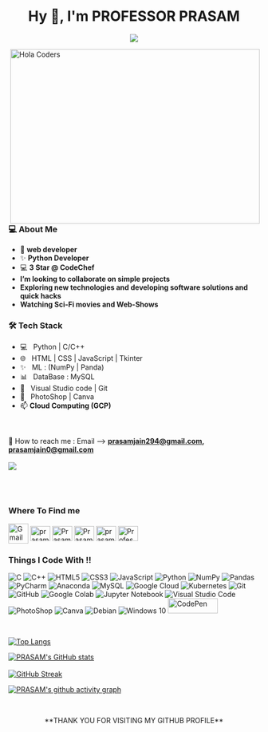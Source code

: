 <h1 align="center">Hy 👋, I'm PROFESSOR PRASAM</h1>

<p align="center">
  <a href="https://github.com/DenverCoder1/readme-typing-svg"><img src="https://readme-typing-svg.herokuapp.com/?lines=programmer%20Developer%20And%20Sketcher.;Always%20learning%20new%20things;I’m%20looking%20to%20collaborate%20on%20simple%20projects&font=Fira%20Code&center=true&width=600&height=45&color=f75c7e&vCenter=true&size=22"></a>
</p>

<img align="right" src="https://github.com/vivekweb2013/vivekweb2013/blob/main/developer.gif" alt="Hola Coders" width="500" height="350"/>  

<h3> 💻 About Me </h3>

- 🌱 **web developer**
- ✨ **Python Developer**
- 💻 **3 Star @ CodeChef**
- **I’m looking to collaborate on simple projects**
- **Exploring new technologies and developing software solutions and quick hacks**
- **Watching Sci-Fi movies and Web-Shows**
<h3>🛠 Tech Stack</h3>

- 💻 &nbsp; Python | C/C++ 
- 🌐 &nbsp; HTML | CSS | JavaScript | Tkinter
- ✨ &nbsp; ML : (NumPy | Panda)
- 📊 &nbsp; DataBase : MySQL
- 🔧 &nbsp; Visual Studio code | Git
- 🎨 &nbsp; PhotoShop  | Canva
- 📫 **Cloud Computing (GCP)**

<br><br> 💌 How to reach me : Email --> **prasamjain294@gmail.com, prasamjain0@gmail.com**
<br><br> ![](https://komarev.com/ghpvc/?username=pj1807&label=PROFILE+VIEWS&color=blue&style=circle)
  <br>
  <br>
<!-- ![ThumbsUpEngineerGamingGIF](https://user-images.githubusercontent.com/104666904/167990372-210ac355-75ab-48ac-a2c7-863bed8ab0b0.gif) -->
<br>


<h3 align="left">Where To Find me</h3>
<p align="left">

  <a href="mailto:prasamjain294@gmail.com" target="blank"><img align="center" alt="Gmail"  src="https://img.icons8.com/color/000000/gmail-new.png" height="40" width="40" /></a> 
  <a href="https://twitter.com/prasam1807" target="blank"><img align="center" alt="prasam1807"  src="https://raw.githubusercontent.com/rahuldkjain/github-profile-readme-generator/master/src/images/icons/Social/twitter.svg" height="30" width="40" /></a> 
<a href="https://www.linkedin.com/in/prasam-jain-59a45a191/" target="blank"><img align="center" src="https://raw.githubusercontent.com/rahuldkjain/github-profile-readme-generator/master/src/images/icons/Social/linked-in-alt.svg" alt="Prasam jain" height="30" width="40" /></a>
<a href="https://www.facebook.com/prasam.jain.716" target="blank"><img align="center" src="https://raw.githubusercontent.com/rahuldkjain/github-profile-readme-generator/master/src/images/icons/Social/facebook.svg" alt="Prasam Jain" height="30" width="40" /></a>
<a href="https://instagram.com/prasam18" target="blank"><img align="center" src="https://raw.githubusercontent.com/rahuldkjain/github-profile-readme-generator/master/src/images/icons/Social/instagram.svg" alt="prasam18" height="30" width="40" /></a>
<a href="https://youtube.com/channel/UCa4zqvZyUiYxoN6evciAclg" target="blank"><img align="center" src="https://raw.githubusercontent.com/rahuldkjain/github-profile-readme-generator/master/src/images/icons/Social/youtube.svg" alt="Professor Prasam" height="30" width="40" /></a>
  <!-- <a href="https://www.codechef.com/users/" target="blank"><img align="center" src="https://cdn.jsdelivr.net/npm/simple-icons@3.1.0/icons/codechef.svg" alt="rahulcode751" height="30" width="40" /></a>   -->
</p>

<h3 align="left">Things I Code With !!</h3>
<p align="left">

 <!-- 
<a href="https://www.cplusplus.com/" target="_blank"> <img src="https://raw.githubusercontent.com/devicons/devicon/master/icons/cplusplus/cplusplus-original.svg" alt="C/C++" width="40" height="40"/>
<a href="https://www.w3.org/html/" target="_blank"> <img src="https://raw.githubusercontent.com/devicons/devicon/master/icons/html5/html5-original-wordmark.svg" alt="html5" width="40" height="40"/> </a> 
<a href="https://www.w3schools.com/css/" target="_blank"> <img src="https://raw.githubusercontent.com/devicons/devicon/master/icons/css3/css3-original-wordmark.svg" alt="css3" width="40" height="40"/> </a> 
<a href="https://developer.mozilla.org/en-US/docs/Web/JavaScript" target="_blank"> <img src="https://img.icons8.com/color/48/000000/javascript.png" alt="JavaScript" width="40" height="40"/> </a>
<a href="https://www.photoshop.com/en" target="_blank"> <img src="https://raw.githubusercontent.com/devicons/devicon/master/icons/photoshop/photoshop-line.svg" alt="photoshop" width="40" height="40"/> </a> 
<a href="https://www.python.org" target="_blank"> <img src="https://raw.githubusercontent.com/devicons/devicon/master/icons/python/python-original.svg" alt="python" width="40" height="40"/> </a> 
<a href="https://git-scm.com/" target="_blank"> <img src="https://profilinator.rishav.dev/skills-assets/git-scm-icon.svg" alt="Git" width="40" height="40"/> </a>
<a href = "https://cloud.google.com/gcp/"><img src="https://img.icons8.com/color/48/000000/google-cloud.png" alt="Gcloud" width="45" height="45"/></a>
<a href="https://www.mysql.com/" target="_blank"> <img src="https://profilinator.rishav.dev/skills-assets/mysql-original-wordmark.svg" alt="MySQL" width="45" height="45"/>
<a href="https://www.kali.org/" target="_blank"> <img src="https://profilinator.rishav.dev/skills-assets/linux-original.svg" alt="Linux-Kali" width="40" height="40"/>
  <a href="https://codepen.io/prasam1807 " target="_blank"> <img src="https://img.shields.io/badge/Codepen-000000?style=flat&logo=codepen&logoColor=white" alt="CodePen" width="100" height="40"/>
  -->
  
  <img alt="C" src="https://img.shields.io/badge/c%20-%2300599C.svg?&style=for-the-badge&logo=c&logoColor=white"/>
  <img alt="C++" src="https://img.shields.io/badge/c++-%2300599C.svg?&style=for-the-badge&logo=c%2B%2B&ogoColor=white"/>
  <img alt="HTML5" src="https://img.shields.io/badge/html5-%23E34F26.svg?&style=for-the-badge&logo=html5&logoColor=white"/> 
  <img alt="CSS3" src="https://img.shields.io/badge/css3-%231572B6.svg?&style=for-the-badge&logo=css3&logoColor=white"/>
  <img alt="JavaScript" src="https://img.shields.io/badge/javascript-%23323330.svg?&style=for-the-badge&logo=javascript&logoColor=%23F7DF1E"/>
  <img alt="Python" src="https://img.shields.io/badge/python-%2314354C.svg?&style=for-the-badge&logo=python&logoColor=white"/>
  <img alt="NumPy" src="https://img.shields.io/badge/numpy-%23013243.svg?style=for-the-badge&logo=numpy&logoColor=white"/>
  <img alt="Pandas" src="https://img.shields.io/badge/pandas-%23150458.svg?style=for-the-badge&logo=pandas&logoColor=white"/>
  <img alt="PyCharm" src="https://img.shields.io/badge/PyCharm-000000.svg?&style=for-the-badge&logo=PyCharm&logoColor=white"/>
  <img alt="Anaconda" src="https://img.shields.io/badge/Anaconda-%2344A833.svg?style=for-the-badge&logo=anaconda&logoColor=white"/>
  <img alt="MySQL" src="https://img.shields.io/badge/mysql-%2300f.svg?style=for-the-badge&logo=mysql&logoColor=white"/>
  <img alt="Google Cloud" src="https://img.shields.io/badge/GoogleCloud-%234285F4.svg?&style=for-the-badge&logo=google-cloud&logoColor=white"/>
  <img alt="Kubernetes" src="https://img.shields.io/badge/kubernetes-%23326ce5.svg?style=for-the-badge&logo=kubernetes&logoColor=white"/>
  <img alt="Git" src="https://img.shields.io/badge/git-%23F05033.svg?&style=for-the-badge&logo=git&logoColor=white"/> 
  <img alt="GitHub" src="https://img.shields.io/badge/github-%23121011.svg?&style=for-the-badge&logo=github&logoColor=white"/>
  <img alt="Google Colab" src="https://img.shields.io/badge/Colab-F9AB00?style=for-the-badge&logo=googlecolab&color=525252"/>
  <img alt="Jupyter Notebook" src="https://img.shields.io/badge/Jupyter-F0000?style=for-the-badge&logo=Jupyter&color=525252"/>
  <img alt="Visual Studio Code" src="https://img.shields.io/badge/VisualStudioCode-0078d7.svg?&style=for-the-badge&logo=visual-studio-code&logoColor=white"/>
  <img alt="PhotoShop" src="https://img.shields.io/badge/photoshop-line.svg?&style=for-the-badge&logo=Ps&logoColor=yellow"/>
  <img alt="Canva" src="https://img.shields.io/badge/Canva-%2300C4CC.svg?&style=for-the-badge&logo=Canva&logoColor=white"/>
  <img alt="Debian" src="https://img.shields.io/badge/Debian-D70A53?style=for-the-badge&logo=debian&logoColor=white" /> 
  <img alt="Windows 10" src="https://img.shields.io/badge/Windows-0078D6?style=for-the-badge&logo=windows&logoColor=white" />
  <a href="https://codepen.io/prasam1807 " target="_blank"> <img src="https://img.shields.io/badge/Codepen-000000?style=flat&logo=codepen&logoColor=white"         alt="CodePen" width="100" height="30"/>
  
  
 </p>
<!--
<p><img align="center" src="https://github-readme-stats.vercel.app/api/top-langs?username=pj1807&show_icons=true&locale=en&layout=compact" alt="rahulcode751" /></p> -->
<!--
<p>&nbsp;<img align="center" src="https://github-readme-stats.vercel.app/api?username=pj1807&show_icons=true&locale=en" alt="rahulcode751" /></p> -->

<!--  <p><img align="center" src="https://github-readme-streak-stats.herokuapp.com/?user=pj1807&" alt="rahulcode751" /></p> -->
<br>  
  
[![Top Langs](https://github-readme-stats.vercel.app/api/top-langs/?username=pj1807&layout=compact&text_color=daf7dc&bg_color=151515)](https://github.com/pj1807/github-readme-stats)  
                                                                                                                    
[![PRASAM's GitHub stats](https://github-readme-stats.vercel.app/api?username=pj1807&theme=midnight-purple&show_icons=true)](https://github.com/pj1807/github-readme-stats)
<br>
<br>
[![GitHub Streak](https://github-readme-streak-stats.herokuapp.com?user=pj1807&theme=github-dark&hide_border=true&date_format=j%20M%5B%20Y%5D)](https://git.io/streak-stats)  
         
[![PRASAM's github activity graph](https://activity-graph.herokuapp.com/graph?username=pj1807&theme=gotham)](https://github.com/pj1807/github-readme-activity-graph)

<br>
<p align="center "> **THANK YOU FOR VISITING MY GITHUB PROFILE** </p>                                                              
